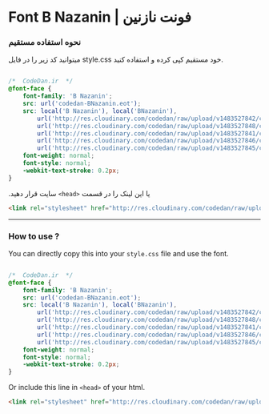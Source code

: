 # Font B Nazanin | فونت نازنین

### نحوه استفاده مستقیم

میتوانید کد زیر را در فایل style.css خود مستقیم کپی کرده و استفاده کنید.


```css

/*  CodeDan.ir  */
@font-face {
	font-family: 'B Nazanin';
	src: url('codedan-BNazanin.eot');
	src: local('B Nazanin'), local('BNazanin'),
		url('http://res.cloudinary.com/codedan/raw/upload/v1483527842/codedan-BNazanin_x6kf57.eot?#iefix') format('embedded-opentype'),
		url('http://res.cloudinary.com/codedan/raw/upload/v1483527848/codedan-BNazanin_zs2fla.woff2') format('woff2'),
		url('http://res.cloudinary.com/codedan/raw/upload/v1483527841/codedan-BNazanin_k5rfpr.woff') format('woff'),
		url('http://res.cloudinary.com/codedan/raw/upload/v1483527846/codedan-BNazanin_mndv2n.ttf') format('truetype'),
		url('http://res.cloudinary.com/codedan/raw/upload/v1483527845/codedan-BNazanin_aandij.svg#BNazanin') format('svg');
	font-weight: normal;
	font-style: normal;
	-webkit-text-stroke: 0.2px;
}


```

.سایت قرار دهید `<head>`  یا این لینک را در قسمت 
```html
<link rel="stylesheet" href="http://res.cloudinary.com/codedan/raw/upload/v1483528096/codedan-BNazanin_xgqam4.css" media="screen"> 
```

---------------------

### How to use ? 

You can directly copy this into your `style.css` file and use the font.

```css

/*  CodeDan.ir  */
@font-face {
	font-family: 'B Nazanin';
	src: url('codedan-BNazanin.eot');
	src: local('B Nazanin'), local('BNazanin'),
		url('http://res.cloudinary.com/codedan/raw/upload/v1483527842/codedan-BNazanin_x6kf57.eot?#iefix') format('embedded-opentype'),
		url('http://res.cloudinary.com/codedan/raw/upload/v1483527848/codedan-BNazanin_zs2fla.woff2') format('woff2'),
		url('http://res.cloudinary.com/codedan/raw/upload/v1483527841/codedan-BNazanin_k5rfpr.woff') format('woff'),
		url('http://res.cloudinary.com/codedan/raw/upload/v1483527846/codedan-BNazanin_mndv2n.ttf') format('truetype'),
		url('http://res.cloudinary.com/codedan/raw/upload/v1483527845/codedan-BNazanin_aandij.svg#BNazanin') format('svg');
	font-weight: normal;
	font-style: normal;
	-webkit-text-stroke: 0.2px;
}


```

Or include this line in `<head>` of your html.

```html
<link rel="stylesheet" href="http://res.cloudinary.com/codedan/raw/upload/v1483528096/codedan-BNazanin_xgqam4.css" media="screen"> 
```
